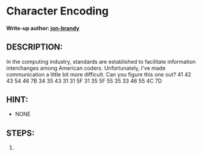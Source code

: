 # Character Encoding
#### Write-up author: [jon-brandy](https://github.com/jon-brandy)
## DESCRIPTION:
In the computing industry, standards are established to facilitate information interchanges among American coders. 
Unfortunately, I've made communication a little bit more difficult. 
Can you figure this one out? 41 42 43 54 46 7B 34 35 43 31 31 5F 31 35 5F 55 35 33 46 55 4C 7D
## HINT:
- NONE
## STEPS:
1. 
